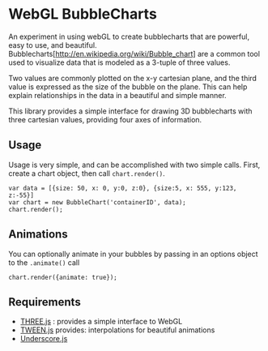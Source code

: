 WebGL BubbleCharts
==================

An experiment in using webGL to create bubblecharts that are powerful, easy to use,
and beautiful. Bubblecharts[http://en.wikipedia.org/wiki/Bubble_chart] are a common
tool used to visualize data that is modeled as a 3-tuple of three values.

Two values are commonly plotted on the x-y cartesian plane, and the third value is
expressed as the size of the bubble on the plane. This can help explain relationships
in the data in a beautiful and simple manner.

This library provides a simple interface for drawing 3D bubblecharts with three
cartesian values, providing four axes of information.

Usage
-----
Usage is very simple, and can be accomplished with two simple calls. First,
create a chart object, then call `chart.render()`.

    var data = [{size: 50, x: 0, y:0, z:0}, {size:5, x: 555, y:123, z:-55}]
    var chart = new BubbleChart('containerID', data);
    chart.render();

Animations
----------
You can optionally animate in your bubbles by passing in an options object
to the `.animate()` call

    chart.render({animate: true});

Requirements
------------

* [THREE.js](http://threejs.org/) : provides a simple interface to WebGL
* [TWEEN.js](https://github.com/sole/tween.js/) provides: interpolations for beautiful animations
* [Underscore.js](http://underscorejs.org/)
